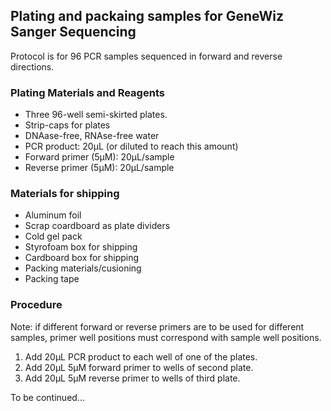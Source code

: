 ## Plating and packaing samples for GeneWiz Sanger Sequencing

Protocol is for 96 PCR samples sequenced in forward and reverse directions.

### Plating Materials and Reagents
  - Three 96-well semi-skirted plates. 
  - Strip-caps for plates
  - DNAase-free, RNAse-free water
  - PCR product: 20µL (or diluted to reach this amount)
  - Forward primer (5µM): 20µL/sample
  - Reverse primer (5µM): 20µL/sample
  
### Materials for shipping
  - Aluminum foil
  - Scrap coardboard as plate dividers
  - Cold gel pack
  - Styrofoam box for shipping
  - Cardboard box for shipping
  - Packing materials/cusioning
  - Packing tape

### Procedure
Note: if different forward or reverse primers are to be used for different samples, primer well positions must correspond with sample well positions.
1. Add 20µL PCR product to each well of one of the plates.
2. Add 20µL 5µM forward primer to wells of second plate.
2. Add 20µL 5µM reverse primer to wells of third plate.

To be continued...
